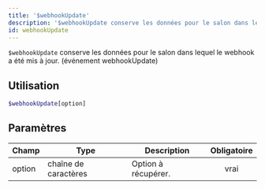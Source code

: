 ```yaml
---
title: '$webhookUpdate'
description: '$webhookUpdate conserve les données pour le salon dans lequel le webhook a été mis à jour. (événement webhookUpdate)'
id: webhookUpdate
---
```


`$webhookUpdate` conserve les données pour le salon dans lequel le webhook a été mis à jour. (événement webhookUpdate)

## Utilisation

```php
$webhookUpdate[option]
```

## Paramètres

| Champ  | Type                 | Description         | Obligatoire |
| ------ | -------------------- | ------------------- |:-----------:|
| option | chaîne de caractères | Option à récupérer. |    vrai     |